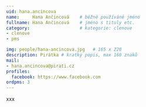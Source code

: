 ```yaml
---
uid: hana.ancincova
name:     Hana Ančincová  	# běžně používáné jméno
fullname: Hana Ančincová 	# jméno s tituly etc.
category:                   # kategorie: clenove
- clenove
- pms

img: people/hana-ancincova.jpg   # 165 x 220
description: Pirátka # kratký popis, max 160 znaků
mail:
- hana.ancincova@pirati.cz
profiles:
  facebook: https://www.facebook.com
ordpms: 3
---
```


xxx
